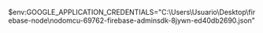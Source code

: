 $env:GOOGLE_APPLICATION_CREDENTIALS="C:\Users\Usuario\Desktop\firebase-node\nodomcu-69762-firebase-adminsdk-8jywn-ed40db2690.json"
